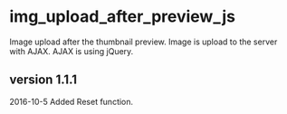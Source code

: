 # img_upload_after_preview_js


Image upload  after  the thumbnail preview.
Image is upload to the server with AJAX.
AJAX is using jQuery.

## version 1.1.1
2016-10-5 Added Reset function.
